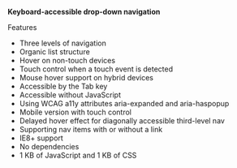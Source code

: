**Keyboard-accessible drop-down navigation**

Features

- Three levels of navigation
- Organic list structure
- Hover on non-touch devices
- Touch control when a touch event is detected
- Mouse hover support on hybrid devices
- Accessible by the Tab key
- Accessible without JavaScript
- Using WCAG a11y attributes aria-expanded and aria-haspopup
- Mobile version with touch control
- Delayed hover effect for diagonally accessible third-level nav
- Supporting nav items with or without a link
- IE8+ support
- No dependencies
- 1 KB of JavaScript and 1 KB of CSS